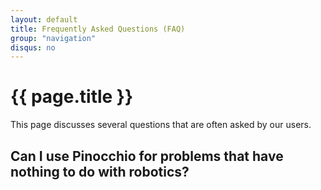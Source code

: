 ```yaml
---
layout: default
title: Frequently Asked Questions (FAQ)
group: "navigation"
disqus: no
---
```


<h1 id="faq" class="page-header">{{ page.title }}</h1>

<p>This page discusses several questions that are often asked by our
users.</p>

<h2>Can I use Pinocchio for problems that have nothing to do with robotics?</h2>
